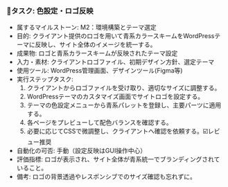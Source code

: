 ### 🔹タスク: 色設定・ロゴ反映
- 属するマイルストーン: M2：環境構築とテーマ選定
- 目的: クライアント提供のロゴを用いて青系カラースキームをWordPressテーマに反映し、サイト全体のイメージを統一する。
- 成果物: ロゴと青系カラースキームが反映されたテーマ設定
- 入力・素材: クライアントロゴファイル、初期デザイン方針、選定テーマ
- 使用ツール: WordPress管理画面、デザインツール(Figma等)
- 実行ステップタスク:
  1. クライアントからロゴファイルを受け取り、適切なサイズに調整する。
  2. WordPressテーマのカスタマイズ画面でサイトロゴを設定する。
  3. テーマの色設定メニューから青系パレットを登録し、主要パーツに適用する。
  4. 各ページをプレビューして配色バランスを確認する。
  5. 必要に応じてCSSで微調整し、クライアントへ確認を依頼する。☑️レビュー推奨
- 自動化の可否: 手動（設定反映はGUI操作中心）
- 評価指標: ロゴが表示され、サイト全体が青系統一でブランディングされていること。
- 備考: ロゴの背景透過やレスポンシブでのサイズ確認も忘れずに。
